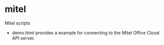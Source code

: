 # mitel
Mitel scripts

- demo.html provides a example for connecting to the Mitel Office Cloud API server.
